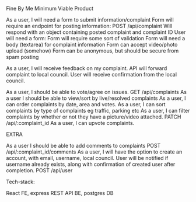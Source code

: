 Fine By Me
Minimum Viable Product

As a user, I will need a form to submit information/complaint
Form will require an endpoint for posting information:
POST /api/complaint
Will respond with an object containing posted complaint and complaint ID
User will need a form:
Form will require some sort of validation
Form will need a body (textarea) for complaint information
Form can accept video/photo upload (somehow)
Form can be anonymous, but should be secure from spam posting

As a user, I will receive feedback on my complaint.
API will forward complaint to local council.
User will receive confirmation from the local council.

As a user, I should be able to vote/agree on issues.
GET /api/complaints
As a user I should be able to view/sort by live/resolved complaints 
As a user, I can order complaints by date, area and votes.
As a user, I can sort complaints by type of complaints eg traffic, parking etc
As a user, I can filter complaints by whether or not they have a picture/video attached.
PATCH /api/:complaint_id
As a user, I can upvote complaints.






EXTRA

As a user I should be able to add comments to complaints
POST /api/:complaint_id/comments 
As a user, I will have the option to create an account, with email, username, local council.
User will be notified if username already exists, along with confirmation of created user after completion.
POST /api/user

Tech-stack:

React FE, express REST API BE, postgres DB


